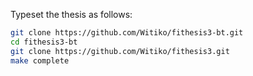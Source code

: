 Typeset the thesis as follows:

```bash
git clone https://github.com/Witiko/fithesis3-bt.git
cd fithesis3-bt
git clone https://github.com/Witiko/fithesis3.git
make complete
```
